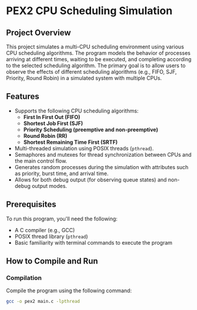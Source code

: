 # PEX2 CPU Scheduling Simulation

## Project Overview
This project simulates a multi-CPU scheduling environment using various CPU scheduling algorithms. The program models the behavior of processes arriving at different times, waiting to be executed, and completing according to the selected scheduling algorithm. The primary goal is to allow users to observe the effects of different scheduling algorithms (e.g., FIFO, SJF, Priority, Round Robin) in a simulated system with multiple CPUs.

## Features
- Supports the following CPU scheduling algorithms:
  - **First In First Out (FIFO)**
  - **Shortest Job First (SJF)**
  - **Priority Scheduling (preemptive and non-preemptive)**
  - **Round Robin (RR)**
  - **Shortest Remaining Time First (SRTF)**
- Multi-threaded simulation using POSIX threads (`pthread`).
- Semaphores and mutexes for thread synchronization between CPUs and the main control flow.
- Generates random processes during the simulation with attributes such as priority, burst time, and arrival time.
- Allows for both debug output (for observing queue states) and non-debug output modes.
  
## Prerequisites
To run this program, you'll need the following:
- A C compiler (e.g., GCC)
- POSIX thread library (`pthread`)
- Basic familiarity with terminal commands to execute the program

## How to Compile and Run
### Compilation
Compile the program using the following command:

```bash
gcc -o pex2 main.c -lpthread
